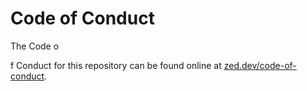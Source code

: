 # Code of Conduct

The Code o




f Conduct for this repository can be found online at [zed.dev/code-of-conduct](https://zed.dev/code-of-conduct).
